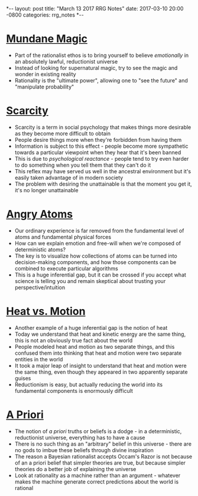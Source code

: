 *--
layout: post
title: "March 13 2017 RRG Notes"
date: 2017-03-10 20:00 -0800
categories: rrg_notes
*--

# [Mundane Magic](http://lesswrong.com/lw/ve/mundane_magic/)
* Part of the rationalist ethos is to bring yourself to believe *emotionally* in an absolutely lawful, reductionist universe
* Instead of looking for supernatural magic, try to see the magic and wonder in existing reality
* Rationality is the "ultimate power", allowing one to "see the future" and "manipulate probability"

# [Scarcity](http://lesswrong.com/lw/oz/scarcity/)
* Scarcity is a term in social psychology that makes things more desirable as they become more difficult to obtain
* People desire things more when they're forbidden from having them
* Information is subject to this effect - people become more sympathetic towards a particular viewpoint when they hear that it's been banned
* This is due to *psychological reactance* - people tend to try even harder to do something when you tell them that they can't do it
* This reflex may have served us well in the ancestral environment but it's easily taken advantage of in modern society
* The problem with desiring the unattainable is that the moment you get it, it's no longer unattainable

# [Angry Atoms](http://lesswrong.com/lw/p3/angry_atoms/)
* Our ordinary experience is far removed from the fundamental level of atoms and fundamental physical forces
* How can we explain emotion and free-will when we're composed of deterministic atoms?
* The key is to visualize how collections of atoms can be turned into decision-making components, and how those components can be combined to execute particular algorithms
* This is a huge inferential gap, but it can be crossed if you accept what science is telling you and remain skeptical about trusting your perspective/intuition

# [Heat vs. Motion](http://lesswrong.com/lw/p4/heat_vs_motion/)
* Another example of a huge inferential gap is the notion of heat
* Today we understand that heat and kinetic energy are the same thing, this is not an obviously true fact about the world
* People modeled heat and motion as two separate things, and this confused them into thinking that heat and motion were two separate entities in the world
* It took a major leap of insight to understand that heat and motion were the same thing, even though they appeared in two apparently separate guises
* Reductionism is easy, but actually reducing the world into its fundamental components is enormously difficult

# [A Priori](http://lesswrong.com/lw/k2/a_priori/)
* The notion of *a priori* truths or beliefs is a dodge - in a deterministic, reductionist universe, everything has to have a cause
* There is no such thing as an "arbitrary" belief in this universe - there are no gods to imbue these beliefs through divine inspiration
* The reason a Bayesian rationalist accepts Occam's Razor is not because of an a priori belief that simpler theories are true, but because simpler theories do a better job of explaining the universe
* Look at rationality as a machine rather than an argument - whatever makes the machine generate correct predictions about the world is rational